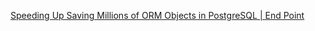 
[Speeding Up Saving Millions of ORM Objects in PostgreSQL | End Point](https://www.endpoint.com/blog/2014/04/11/speeding-up-saving-millions-of-orm)
